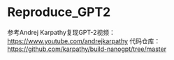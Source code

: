 

# Reproduce_GPT2
参考Andrej Karpathy复现GPT-2视频：https://www.youtube.com/andrejkarpathy
代码仓库：https://github.com/karpathy/build-nanogpt/tree/master
